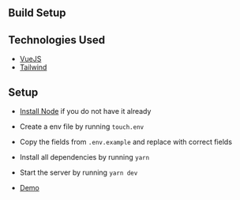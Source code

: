 ## Build Setup

## Technologies Used

- [VueJS](https://vuejs.org/)
- [Tailwind](https://tailwindcss.com/)

## Setup

- [Install Node](https://nodejs.org/en/download/) if you do not have it already
- Create a env file by running `touch.env`
- Copy the fields from `.env.example` and replace with correct fields
- Install all dependencies by running `yarn`
- Start the server by running `yarn dev`

- [Demo](https://ark-test-fe.vercel.app/)
